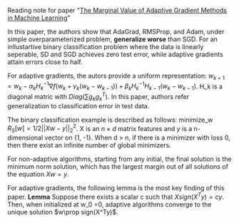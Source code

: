 Reading note for paper "[The Marginal Value of Adaptive Gradient Methods in Machine Learning](https://papers.nips.cc/paper/7003-the-marginal-value-of-adaptive-gradient-methods-in-machine-learning)" 

In this paper, the authors show that AdaGrad, RMSProp, and Adam, under simple overparameterized problem, **generalize worse** than SGD.  For an inllustartive binary classification problem where the data is linearly seperable, SD and SGD achieves zero test error, while adaptive gradients attain errors close to half.

For adaptive gradients, the autors provide a uniform representation: $w_{k+1} = w_k - \alpha_k H_k^{-1}\nabla f(w_k+\gamma_k(w_k-w_{k-1})) + \beta_k H_k^{-1}H_{k-1} (w_k-w_{k-1})$. H_k is a diagonal matric with $Diag(\sum g_kg_k^T)$.
In this paper, authors refer generalization to classification error in test data.

The binary classification example is described as follows: minimize_w $R_S[w] = 1/2 ||Xw- y||^2_2$. X is an $n\times d$ matrix features and $y$ is a n-dimensional vector on {1, -1}. When d > n, if there is a minimizer with loss 0, then there exist an infinite number of global minimizers. 

For non-adaptive algorithms, starting from any initial,  the final solution is the minimum norm solution, which has the largest margin out of all solutions of the equation $Xw=y$.

For adaptive gradients, the following lemma is the most key finding of this paper.
**Lemma** Suppose there exists a scalar c such that $X sign(X^Ty) = cy$. Then, when initialized at w_0 =0, adaptive algorithms converge to the unique solution $w\prop sign(X^Ty)$.

